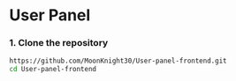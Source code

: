 # User Panel

### 1. Clone the repository

```bash
https://github.com/MoonKnight30/User-panel-frontend.git
cd User-panel-frontend
